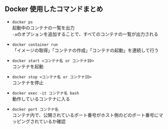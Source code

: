 ## Docker 使用したコマンドまとめ

- `docker ps`  
  起動中のコンテナの一覧を出力  
`-a`のオプションを追加することで、すべてのコンテナの一覧が出力される  
 
 - `docker container run`  
  「イメージの取得」「コンテナの作成」「コンテナの起動」を連続して行う
  
 - `docker start <コンテナ名 or コンテナID>`  
  	コンテナを起動
    
 - `docker stop <コンテナ名 or コンテナID>`  
  	コンテナを停止
    
 - `docker exec -it コンテナ名 bash`  
  	動作しているコンテナに入る
 
 - `docker port コンテナ名`  
  コンテナ内で、公開されているポート番号がホスト側のどのポート番号にマッピングされているか確認  
